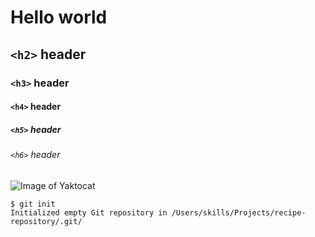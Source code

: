 # Hello world
## `<h2>` header
### `<h3>` header
#### `<h4>` header
##### `<h5>` header
###### `<h6>` header

![Image of Yaktocat](https://octodex.github.com/images/yaktocat.png)

```
$ git init
Initialized empty Git repository in /Users/skills/Projects/recipe-repository/.git/
```

